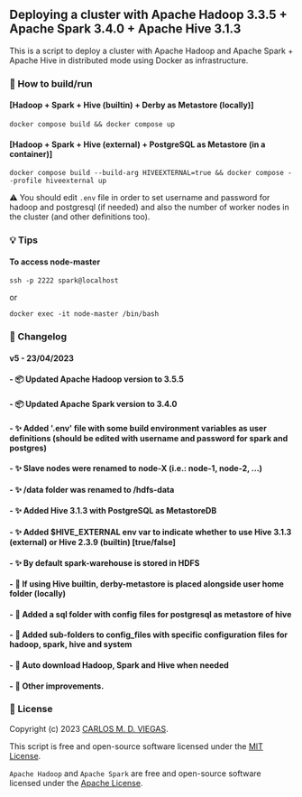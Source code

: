 ## Deploying a cluster with Apache Hadoop 3.3.5 + Apache Spark 3.4.0 + Apache Hive 3.1.3

This is a script to deploy a cluster with Apache Hadoop and Apache Spark + Apache Hive in distributed mode using Docker as infrastructure.

### :rocket: How to build/run

#### [Hadoop + Spark + Hive (builtin) + Derby as Metastore (locally)]
```
docker compose build && docker compose up 
```

#### [Hadoop + Spark + Hive (external) + PostgreSQL as Metastore (in a container)]
```
docker compose build --build-arg HIVEEXTERNAL=true && docker compose --profile hiveexternal up 
```

⚠️ You should edit `.env` file in order to set username and password for hadoop and postgresql (if needed) and also the number of worker nodes in the cluster (and other definitions too).

<!-- 
#### [manual mode] 
#### Dockerfile option

1. Build image based on Dockerfile
```
docker build --build-arg USER=spark --build-arg PASS=spark -t hadoopcluster/hadoop-spark:v4 .
```

2. Create an isolated network to run Hadoop nodes
```
docker network create --subnet=172.18.0.0/24 hadoop_network
```

3. Run Hadoop slaves (data nodes)
```
docker run -it -d --network=hadoop_network --ip 172.18.0.3 --name=slave1 --hostname=slave1 hadoopcluster/hadoop-spark:v4
docker run -it -d --network=hadoop_network --ip 172.18.0.4 --name=slave2 --hostname=slave2 hadoopcluster/hadoop-spark:v4
```

4. Run Hadoop master (name node)
```
docker run -it -p 9870:9870 -p 8088:8088 -p 18080:18080 -p 2222:22 --network=hadoop_network --ip 172.18.0.2 --name=node-master --hostname=node-master hadoopcluster/hadoop-spark:v4
```
-->
### :bulb: Tips

#### To access node-master
```
ssh -p 2222 spark@localhost
```
or
```
docker exec -it node-master /bin/bash
```

### :memo: Changelog

#### v5 - 23/04/2023 
#### - :package: Updated Apache Hadoop version to 3.5.5
#### - :package: Updated Apache Spark version to 3.4.0
#### - :sparkles: Added '.env' file with some build environment variables as user definitions (should be edited with username and password for spark and postgres)
#### - :sparkles: Slave nodes were renamed to node-X (i.e.: node-1, node-2, ...)
#### - :sparkles: /data folder was renamed to /hdfs-data
#### - :sparkles: Added Hive 3.1.3 with PostgreSQL as MetastoreDB
#### - :sparkles: Added $HIVE_EXTERNAL env var to indicate whether to use Hive 3.1.3 (external) or Hive 2.3.9 (builtin) [true/false]
#### - :sparkles: By default spark-warehouse is stored in HDFS
#### - :rotating_light: If using Hive builtin, derby-metastore is placed alongside user home folder (locally)
#### - :lipstick: Added a sql folder with config files for postgresql as metastore of hive
#### - :lipstick: Added sub-folders to config_files with specific configuration files for hadoop, spark, hive and system
#### - :rotating_light: Auto download Hadoop, Spark and Hive when needed
#### - :lipstick: Other improvements.

### :page_facing_up: License

Copyright (c) 2023 [CARLOS M. D. VIEGAS](https://github.com/cmdviegas).

This script is free and open-source software licensed under the [MIT License](https://github.com/cmdviegas/docker-hadoop-cluster/blob/master/LICENSE). 

`Apache Hadoop` and `Apache Spark` are free and open-source software licensed under the [Apache License](https://github.com/cmdviegas/docker-hadoop-cluster/blob/master/LICENSE.apache).
